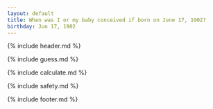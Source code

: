 ```yaml
---
layout: default
title: When was I or my baby conceived if born on June 17, 1902?
birthday: Jun 17, 1902
---
```


{% include header.md %}

{% include guess.md %}

{% include calculate.md %}

{% include safety.md %}

{% include footer.md %}



